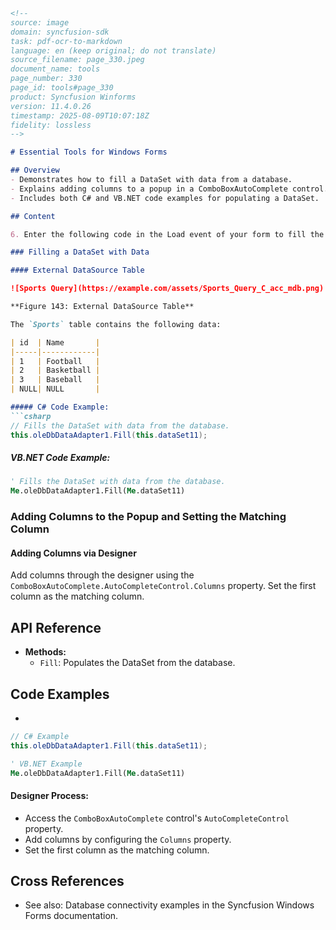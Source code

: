 ```markdown
<!--
source: image
domain: syncfusion-sdk
task: pdf-ocr-to-markdown
language: en (keep original; do not translate)
source_filename: page_330.jpeg
document_name: tools
page_number: 330
page_id: tools#page_330
product: Syncfusion Winforms
version: 11.4.0.26
timestamp: 2025-08-09T10:07:18Z
fidelity: lossless
-->

# Essential Tools for Windows Forms

## Overview
- Demonstrates how to fill a DataSet with data from a database.
- Explains adding columns to a popup in a ComboBoxAutoComplete control.
- Includes both C# and VB.NET code examples for populating a DataSet.

## Content

6. Enter the following code in the Load event of your form to fill the `DataSet` with data from the database.

### Filling a DataSet with Data

#### External DataSource Table

![Sports Query](https://example.com/assets/Sports_Query_C_acc_mdb.png)

**Figure 143: External DataSource Table**

The `Sports` table contains the following data:

| id  | Name       |
|-----|------------|
| 1   | Football   |
| 2   | Basketball |
| 3   | Baseball   |
| NULL| NULL       |

##### C# Code Example:
```csharp
// Fills the DataSet with data from the database.
this.oleDbDataAdapter1.Fill(this.dataSet11);
```

##### VB.NET Code Example:
```vb
' Fills the DataSet with data from the database.
Me.oleDbDataAdapter1.Fill(Me.dataSet11)
```

### Adding Columns to the Popup and Setting the Matching Column

#### Adding Columns via Designer

Add columns through the designer using the `ComboBoxAutoComplete.AutoCompleteControl.Columns` property. Set the first column as the matching column.

## API Reference
- **Methods:**
  - `Fill`: Populates the DataSet from the database.

## Code Examples
-
```csharp
// C# Example
this.oleDbDataAdapter1.Fill(this.dataSet11);
```

```vb
' VB.NET Example
Me.oleDbDataAdapter1.Fill(Me.dataSet11)
```

#### Designer Process:
- Access the `ComboBoxAutoComplete` control's `AutoCompleteControl` property.
- Add columns by configuring the `Columns` property.
- Set the first column as the matching column.

## Cross References
- See also: Database connectivity examples in the Syncfusion Windows Forms documentation.

<!-- tags: [windows forms, combobox autocomplete, dataset, data binding, c#, vb.net] keywords: [sports table, auto complete control, columns, matching column, fill dataset] -->
```